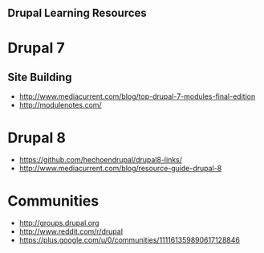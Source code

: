 Drupal Learning Resources
-------------------------

Drupal 7
========

Site Building
-------------

* http://www.mediacurrent.com/blog/top-drupal-7-modules-final-edition
* http://modulenotes.com/

Drupal 8
========

* https://github.com/hechoendrupal/drupal8-links/
* http://www.mediacurrent.com/blog/resource-guide-drupal-8


Communities
===========

* http://groups.drupal.org
* http://www.reddit.com/r/drupal
* https://plus.google.com/u/0/communities/111161359890617128846
